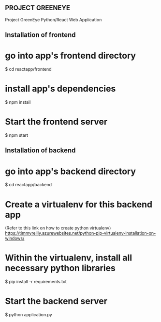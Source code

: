 ## PROJECT GREENEYE ##

Project GreenEye Python/React Web Application

## Installation of frontend

# go into app's frontend directory
$ cd reactapp/frontend

# install app's dependencies
$ npm install

# Start the frontend server
$ npm start


## Installation of backend

# go into app's backend directory
$ cd reactapp/backend

# Create a virtualenv for this backend app
(Refer to this link on how to create python virtualenv)
https://timmyreilly.azurewebsites.net/python-pip-virtualenv-installation-on-windows/

# Within the virtualenv, install all necessary python libraries
$ pip install -r requirements.txt

# Start the backend server
$ python application.py










